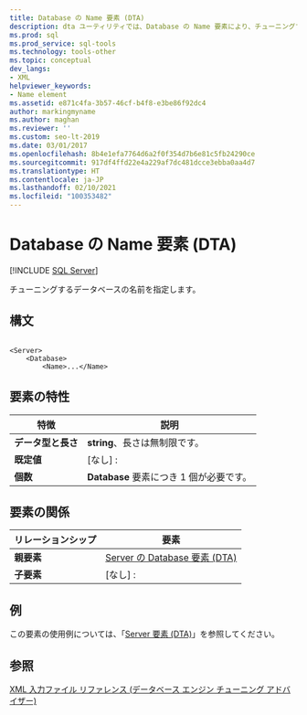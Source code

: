 ```yaml
---
title: Database の Name 要素 (DTA)
description: dta ユーティリティでは、Database の Name 要素により、チューニングするデータベースの名前を指定します。
ms.prod: sql
ms.prod_service: sql-tools
ms.technology: tools-other
ms.topic: conceptual
dev_langs:
- XML
helpviewer_keywords:
- Name element
ms.assetid: e871c4fa-3b57-46cf-b4f8-e3be86f92dc4
author: markingmyname
ms.author: maghan
ms.reviewer: ''
ms.custom: seo-lt-2019
ms.date: 03/01/2017
ms.openlocfilehash: 8b4e1efa7764d6a2f0f354d7b6e81c5fb24290ce
ms.sourcegitcommit: 917df4ffd22e4a229af7dc481dcce3ebba0aa4d7
ms.translationtype: HT
ms.contentlocale: ja-JP
ms.lasthandoff: 02/10/2021
ms.locfileid: "100353482"
---
```

# <a name="name-element-for-database-dta"></a>Database の Name 要素 (DTA)

 [!INCLUDE [SQL Server](../../includes/applies-to-version/sqlserver.md)]

チューニングするデータベースの名前を指定します。  
  
## <a name="syntax"></a>構文  
  
```  
  
<Server>  
    <Database>  
        <Name>...</Name>  
```  
  
## <a name="element-characteristics"></a>要素の特性  
  
|特徴|説明|  
|--------------------|-----------------|  
|**データ型と長さ**|**string**、長さは無制限です。|  
|**既定値**|[なし] :|  
|**個数**|**Database** 要素につき 1 個が必要です。|  
  
## <a name="element-relationships"></a>要素の関係  
  
|リレーションシップ|要素|  
|------------------|--------------|  
|**親要素**|[Server の Database 要素 &#40;DTA&#41;](../../tools/dta/database-element-for-server-dta.md)|  
|**子要素**|[なし] :|  
  
## <a name="example"></a>例  
 この要素の使用例については、「[Server 要素 &#40;DTA&#41;](../../tools/dta/server-element-dta.md)」を参照してください。  
  
## <a name="see-also"></a>参照  
 [XML 入力ファイル リファレンス &#40;データベース エンジン チューニング アドバイザー&#41;](../../tools/dta/xml-input-file-reference-database-engine-tuning-advisor.md)  
  
  
